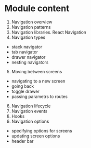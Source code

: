 # Module content

1. Navigation overview
2. Navigation patterns
3. Navigation libraries. React Navigation
4. Navigation types
  -  stack navigator
  -  tab navigator
  -  drawer navigator
  -  nesting navigators
5. Moving between screens
  - navigating to a new screen
  - going back
  - toggle drawer
  - passing parametrs to routes
6. Navigation lifecycle
7. Navigation events
8. Hooks
9. Navigation options
  - specifying options for screens
  - updating screen options
  - header bar
